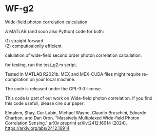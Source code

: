 # WF-g2
Wide-field photon correlation calculation


A MATLAB (and soon also Python) code for both:

(1) straight forward  
(2) computioaionlly efficient 

calulation of wide-field second order photon correlation calculation.

for testing, run the test_g2.m script.

Tested in MATLAB R2021b.
MEX and MEX-CUDA files might require re-compilation on your local machine.

The code is released under the GPL-3.0 license.

This code is part of out work on Wide-field photon correlation. If you find this code usefull, please cire our paper:

Elmalem, Shay, Gur Lubin, Michael Wayne, Claudio Bruschini, Edoardo Charbon, and Dan Oron. "Massively Multiplexed Wide-field Photon Correlation Sensing." arXiv preprint arXiv:2412.16914 (2024).
https://arxiv.org/abs/2412.16914
